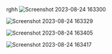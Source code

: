 rghh
![Screenshot 2023-08-24 163300](https://github.com/adityagunale/Food_Restorant/assets/121552299/806ad116-7b8e-4c49-b12c-4fbab6b10c65)


![Screenshot 2023-08-24 163329](https://github.com/adityagunale/Food_Restorant/assets/121552299/66b375ab-6991-44cd-8c1f-f0789b1051b1)


![Screenshot 2023-08-24 163405](https://github.com/adityagunale/Food_Restorant/assets/121552299/ea20463b-061f-4619-ab47-f668b7ea1333)


![Screenshot 2023-08-24 163417](https://github.com/adityagunale/Food_Restorant/assets/121552299/b6f7ce1b-6371-498d-ba87-27d6107338b9)
